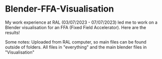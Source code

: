 # Blender-FFA-Visualisation
My work experience at RAL (03/07/2023 - 07/07/2023) led me to work on a Blender visualisation for an FFA (Fixed Field Accelerator). Here are the results!


Some notes: Uploaded from RAL computer, so main files can be found outside of folders. All files in "everything" and the main blender files in "Visualisation"
